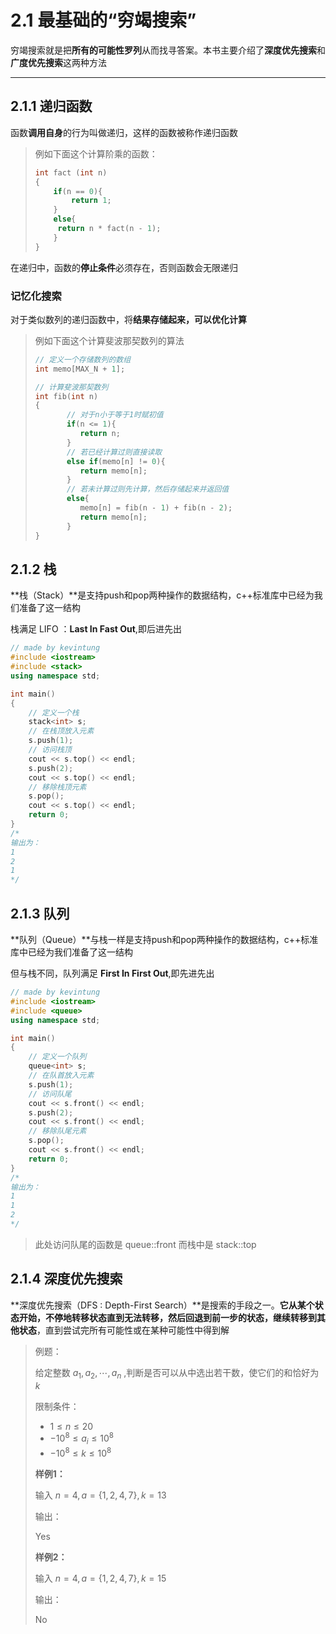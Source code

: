 # 2.1 最基础的“穷竭搜索”

穷竭搜索就是把**所有的可能性罗列**从而找寻答案。本书主要介绍了**深度优先搜索**和**广度优先搜索**这两种方法



---

## 2.1.1 递归函数

函数**调用自身**的行为叫做递归，这样的函数被称作递归函数

> 例如下面这个计算阶乘的函数：
>
>  ~~~c++
>  int fact (int n)
>  {
>      if(n == 0){
>          return 1;
>      }
>      else{
>      	return n * fact(n - 1);
>      }
>  } 
>  ~~~

在递归中，函数的**停止条件**必须存在，否则函数会无限递归

### 记忆化搜索

对于类似数列的递归函数中，将**结果存储起来，可以优化计算**

>例如下面这个计算斐波那契数列的算法
>
>~~~c++
>// 定义一个存储数列的数组
>int memo[MAX_N + 1];
>
>// 计算斐波那契数列
>int fib(int n)
>{
>        // 对于n小于等于1时赋初值
>        if(n <= 1){
>           return n;
>        }
>        // 若已经计算过则直接读取
>        else if(memo[n] != 0){
>           return memo[n];
>        }
>        // 若未计算过则先计算，然后存储起来并返回值
>        else{
>           memo[n] = fib(n - 1) + fib(n - 2);
>           return memo[n];
>        }
>}
>~~~



## 2.1.2 栈

**栈（Stack）**是支持push和pop两种操作的数据结构，c++标准库中已经为我们准备了这一结构

栈满足 LIFO ：**Last In Fast Out**,即后进先出

~~~c++
// made by kevintung
#include <iostream>
#include <stack>
using namespace std;

int main()
{
    // 定义一个栈
	stack<int> s;
    // 在栈顶放入元素
	s.push(1);
    // 访问栈顶
	cout << s.top() << endl;
	s.push(2);
	cout << s.top() << endl;
    // 移除栈顶元素
	s.pop();
	cout << s.top() << endl;
	return 0;
}
/*
输出为：
1
2
1
*/
~~~



## 2.1.3 队列

**队列（Queue）**与栈一样是支持push和pop两种操作的数据结构，c++标准库中已经为我们准备了这一结构

但与栈不同，队列满足 **First In First Out**,即先进先出

~~~c++
// made by kevintung
#include <iostream>
#include <queue>
using namespace std;

int main()
{
	// 定义一个队列
	queue<int> s;
	// 在队首放入元素
	s.push(1);
	// 访问队尾
	cout << s.front() << endl;
	s.push(2);
	cout << s.front() << endl;
	// 移除队尾元素
	s.pop();
	cout << s.front() << endl;
	return 0;
}
/*
输出为：
1
1
2
*/
~~~

> 此处访问队尾的函数是 queue::front 而栈中是 stack::top

## 2.1.4 深度优先搜索

**深度优先搜索（DFS : Depth-First Search）**是搜索的手段之一。**它从某个状态开始，不停地转移状态直到无法转移，然后回退到前一步的状态，继续转移到其他状态**，直到尝试完所有可能性或在某种可能性中得到解

> 例题：
>
> 给定整数 $a_1,a_2,\cdots,a_n$ ,判断是否可以从中选出若干数，使它们的和恰好为 $k$ 
>
> 限制条件：
>
> - $1\leqslant n\leqslant 20$
> - $-10^8\leqslant a_i\leqslant 10^8$
> - $-10^8\leqslant k\leqslant 10^8$
>
> **样例1：**
>
> 输入 $n=4,a=\left\{ 1,2,4,7 \right\} ,k=13$
>
> 输出：
>
> Yes
>
> **样例2：**
>
> 输入 $n=4,a=\left\{ 1,2,4,7 \right\} ,k=15$
>
> 输出：
>
> No

 
